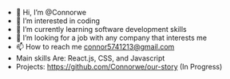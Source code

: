 - 👋 Hi, I’m @Connorwe
- 👀 I’m interested in coding
- 🌱 I’m currently learning software development skills
- 💞️ I’m looking for a job with any company that interests me 
- 📫 How to reach me connor5741213@gmail.com
- Main skills Are: React.js, CSS, and Javascript
- Projects: https://github.com/Connorwe/our-story (In Progress)

<!---
Connorwe/Connorwe is a ✨ special ✨ repository because its `README.md` (this file) appears on your GitHub profile.
You can click the Preview link to take a look at your changes.
--->
